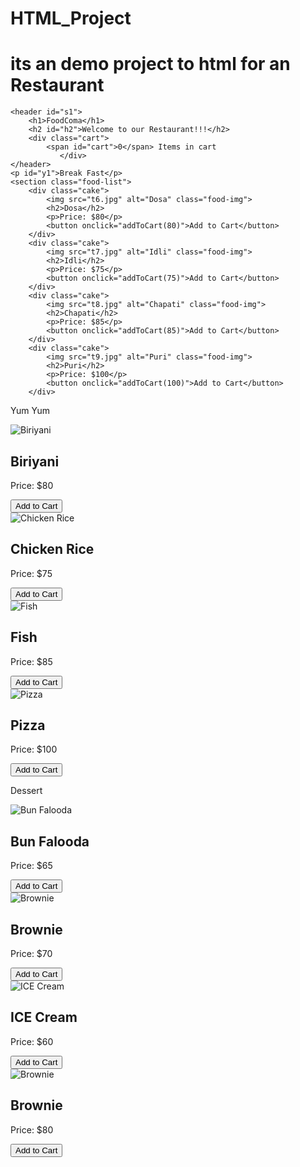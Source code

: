 # HTML_Project
# its an demo project to html for an  Restaurant
<!DOCTYPE html>
<head>
    <title>FoodComa</title>
    <link rel="stylesheet" href="Project.css">
</head>
<body>
    
    <header id="s1">
        <h1>FoodComa</h1>
        <h2 id="h2">Welcome to our Restaurant!!!</h2>
        <div class="cart">
            <span id="cart">0</span> Items in cart
               </div>
    </header>
    <p id="y1">Break Fast</p>
    <section class="food-list">
        <div class="cake">
            <img src="t6.jpg" alt="Dosa" class="food-img">
            <h2>Dosa</h2>
            <p>Price: $80</p>
            <button onclick="addToCart(80)">Add to Cart</button>
        </div>
        <div class="cake">
            <img src="t7.jpg" alt="Idli" class="food-img">
            <h2>Idli</h2>
            <p>Price: $75</p>
            <button onclick="addToCart(75)">Add to Cart</button>
        </div>
        <div class="cake">
            <img src="t8.jpg" alt="Chapati" class="food-img">
            <h2>Chapati</h2>
            <p>Price: $85</p>
            <button onclick="addToCart(85)">Add to Cart</button>
        </div>
        <div class="cake">
            <img src="t9.jpg" alt="Puri" class="food-img">
            <h2>Puri</h2>
            <p>Price: $100</p>
            <button onclick="addToCart(100)">Add to Cart</button>
        </div>
</section>
<p id="y1">Yum Yum</p>
    <section class="food-list">
        <div class="cake">
            <img src="t4.jpg" alt="Biriyani" class="food-img">
            <h2>Biriyani</h2>
            <p>Price: $80</p>
            <button onclick="addToCart(80)">Add to Cart</button>
        </div>
        <div class="cake">
            <img src="c.jpg" alt="Chicken Rice" class="food-img">
            <h2>Chicken Rice</h2>
            <p>Price: $75</p>
            <button onclick="addToCart(75)">Add to Cart</button>
        </div>
        <div class="cake">
            <img src="f.jpg" alt="Fish" class="food-img">
            <h2>Fish</h2>
            <p>Price: $85</p>
            <button onclick="addToCart(85)">Add to Cart</button>
        </div>
        <div class="cake">
            <img src="p.jpg" alt="Pizza" class="food-img">
            <h2>Pizza</h2>
            <p>Price: $100</p>
            <button onclick="addToCart(100)">Add to Cart</button>
        </div>
</section>
<p id="y1">Dessert</p>
<section class="food-list2">
    <div class="cake">
        <img src="a1.jpg" alt="Bun Falooda" class="food-img">
        <h2>Bun Falooda</h2>
        <p>Price: $65</p>
        <button onclick="addToCart(65)">Add to Cart</button>
    </div>
    <div class="cake">
        <img src="a2.jpg" alt="Brownie" class="food-img">
        <h2>Brownie</h2>
        <p>Price: $70</p>
        <button onclick="addToCart(70)">Add to Cart</button>
    </div>
    <div class="cake">
        <img src="a3.jpg" alt="ICE Cream" class="food-img">
        <h2>ICE Cream</h2>
        <p>Price: $60</p>
        <button onclick="addToCart(60)">Add to Cart</button>
    </div>
    <div class="cake">
        <img src="t5.jpg" alt="Brownie" class="food-img">
        <h2>Brownie</h2>
        <p>Price: $80</p>
        <button onclick="addToCart(80)">Add to Cart</button>
    </div>
</section>
<script>
    let cartcount=0;
    let total=0;
    function addToCart(Price){
cartcount++;
total+=Price;
document.getElementById("cart").innerText =cartcount;
alert(`Food added to cart! Total Cost: $${total}`);
}

document.getElementById('checkout-btn').addEventListener('click', function() {
    if (cartcount === 0) {
        alert('Your cart is empty!');
    } else {
        alert(`Proceeding to checkout.Total cost: ${total}`);
    }
});
</script>
</body>
</html>
